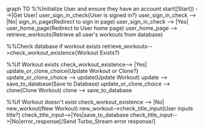 graph TD
%%Initialize User and ensure they have an account
start([Start]) -->|Get User| user_sign_in_check{User is signed in?}
user_sign_in_check --> |No| sign_in_page(Redirect to sign in page)
user_sign_in_check --> |Yes| user_home_page(Redirect to User home page)
user_home_page --> retrieve_workouts(Retrieve all user's workouts from database)

%%Check database if workout exists
retrieve_workouts-->check_workout_existence{Workout Exists?}

%%If Workout exists
check_workout_existence--> |Yes| update_or_clone_choice{Update Workout or Clone?}
update_or_clone_choice --> update(Update Workout)
update --> save_to_database(Save to Database)
update_or_clone_choice --> clone(Clone Workout)
clone --> save_to_database

%%If Workout doesn't exist
check_workout_existence --> |No| new_workout(New Workout)
new_workout-->check_title_input(User inputs title?)
check_title_input-->|Yes|save_to_database
check_title_input-->|No|error_response[/Send Turbo_Stream error response/]
